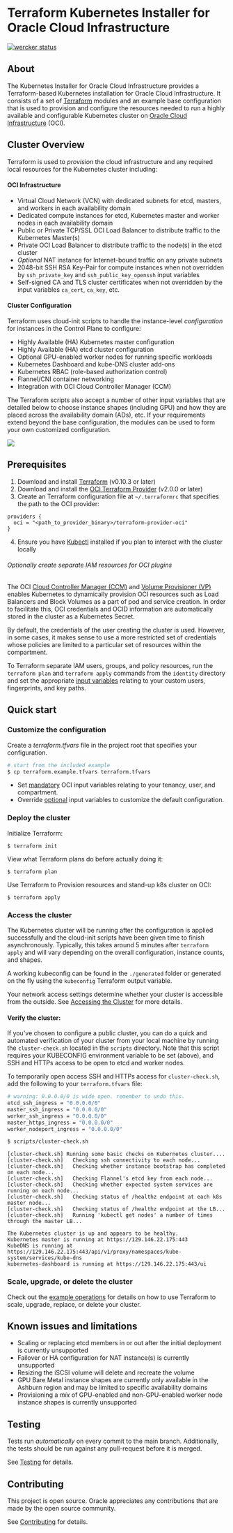 [terraform]: https://terraform.io
[oci]: https://cloud.oracle.com/cloud-infrastructure
[oci provider]: https://github.com/oracle/terraform-provider-oci/releases
[API signing]: https://docs.us-phoenix-1.oraclecloud.com/Content/API/Concepts/apisigningkey.htm
[Kubectl]: https://kubernetes.io/docs/tasks/tools/install-kubectl/

# Terraform Kubernetes Installer for Oracle Cloud Infrastructure

[![wercker status](https://app.wercker.com/status/7dd9fa20b980673dc0e252961950f590/s/master "wercker status")](https://app.wercker.com/project/byKey/7dd9fa20b980673dc0e252961950f590)

## About

The Kubernetes Installer for Oracle Cloud Infrastructure provides a Terraform-based Kubernetes installation for Oracle 
Cloud Infrastructure. It consists of a set of [Terraform][terraform] modules and an example base configuration that is 
used to provision and configure the resources needed to run a highly available and configurable Kubernetes cluster on [Oracle Cloud Infrastructure][oci] (OCI).


## Cluster Overview

Terraform is used to _provision_ the cloud infrastructure and any required local resources for the Kubernetes cluster including:

#### OCI Infrastructure

- Virtual Cloud Network (VCN) with dedicated subnets for etcd, masters, and workers in each availability domain
- Dedicated compute instances for etcd, Kubernetes master and worker nodes in each availability domain
- Public or Private TCP/SSL OCI Load Balancer to distribute traffic to the Kubernetes Master(s)
- Private OCI Load Balancer to distribute traffic to the node(s) in the etcd cluster
- _Optional_ NAT instance for Internet-bound traffic on any private subnets
- 2048-bit SSH RSA Key-Pair for compute instances when not overridden by `ssh_private_key` and `ssh_public_key_openssh` input variables
- Self-signed CA and TLS cluster certificates when not overridden by the input variables `ca_cert`, `ca_key`, etc.

#### Cluster Configuration

Terraform uses cloud-init scripts to handle the instance-level _configuration_ for instances in the Control Plane to 
configure:

- Highly Available (HA) Kubernetes master configuration
- Highly Available (HA) etcd cluster configuration
- Optional GPU-enabled worker nodes for running specific workloads
- Kubernetes Dashboard and kube-DNS cluster add-ons
- Kubernetes RBAC (role-based authorization control)
- Flannel/CNI container networking
- Integration with OCI Cloud Controller Manager (CCM)

The Terraform scripts also accept a number of other input variables that are detailed below to choose instance shapes (including GPU) and how they are placed across the availability domain (ADs), etc. If your requirements extend beyond the base configuration, the modules can be used to form your own customized configuration.

![](./docs/images/arch.jpg)

## Prerequisites

1. Download and install [Terraform][terraform] (v0.10.3 or later)
2. Download and install the [OCI Terraform Provider][oci provider] (v2.0.0 or later)
3. Create an Terraform configuration file at  `~/.terraformrc` that specifies the path to the OCI provider:
```
providers {
  oci = "<path_to_provider_binary>/terraform-provider-oci"
}
```
4.  Ensure you have [Kubectl][Kubectl] installed if you plan to interact with the cluster locally

###### Optionally create separate IAM resources for OCI plugins

The OCI [Cloud Controller Manager (CCM)](https://github.com/oracle/oci-cloud-controller-manager) and [Volume Provisioner (VP)](https://github.com/oracle/oci-volume-provisioner) enables Kubernetes to dynamically provision OCI resources such as Load Balancers and Block Volumes as a part of pod and service creation. In order to facilitate this, OCI credentials and OCID information are automatically stored in the cluster as a Kubernetes Secret.

By default, the credentials of the user creating the cluster is used. However, in some cases, it makes sense to use a more restricted set of credentials whose policies are limited to a particular set of resources within the compartment.

To Terraform separate IAM users, groups, and policy resources, run the `terraform plan` and `terraform apply` commands from the `identity` directory and set the appropriate [input variables](./docs/input-variables.md#mandatory-input-variables) relating to your custom users, fingerprints, and key paths.

## Quick start

### Customize the configuration

Create a _terraform.tfvars_ file in the project root that specifies your configuration.

```bash
# start from the included example
$ cp terraform.example.tfvars terraform.tfvars
```

* Set [mandatory](./docs/input-variables.md#mandatory-input-variables) OCI input variables relating to your tenancy, user, and compartment.
* Override [optional](./docs/input-variables.md#optional-input-variables) input variables to customize the default configuration.

### Deploy the cluster

Initialize Terraform:

```
$ terraform init
``` 

View what Terraform plans do before actually doing it:

```
$ terraform plan
```

Use Terraform to Provision resources and stand-up k8s cluster on OCI:

```
$ terraform apply
```

### Access the cluster

The Kubernetes cluster will be running after the configuration is applied successfully and the cloud-init scripts have been given time to finish asynchronously. Typically, this takes around 5 minutes after `terraform apply` and will vary depending on the overall configuration, instance counts, and shapes.

A working kubeconfig can be found in the `./generated` folder or generated on the fly using the `kubeconfig` Terraform output variable.

Your network access settings determine whether your cluster is accessible from the outside. See [Accessing the Cluster](./docs/cluster-access.md) for more details.

#### Verify the cluster:

If you've chosen to configure a public cluster, you can do a quick and automated verification of your cluster from 
your local machine by running the `cluster-check.sh` located in the `scripts` directory.  Note that this script requires your KUBECONFIG environment variable to be set (above), and SSH and HTTPs access to be open to etcd and worker nodes.

To temporarily open access SSH and HTTPs access for `cluster-check.sh`, add the following to your `terraform.tfvars` file:

```bash
# warning: 0.0.0.0/0 is wide open. remember to undo this.
etcd_ssh_ingress = "0.0.0.0/0"
master_ssh_ingress = "0.0.0.0/0"
worker_ssh_ingress = "0.0.0.0/0"
master_https_ingress = "0.0.0.0/0"
worker_nodeport_ingress = "0.0.0.0/0"
```

```bash
$ scripts/cluster-check.sh
```
```
[cluster-check.sh] Running some basic checks on Kubernetes cluster....
[cluster-check.sh]   Checking ssh connectivity to each node...
[cluster-check.sh]   Checking whether instance bootstrap has completed on each node...
[cluster-check.sh]   Checking Flannel's etcd key from each node...
[cluster-check.sh]   Checking whether expected system services are running on each node...
[cluster-check.sh]   Checking status of /healthz endpoint at each k8s master node...
[cluster-check.sh]   Checking status of /healthz endpoint at the LB...
[cluster-check.sh]   Running 'kubectl get nodes' a number of times through the master LB...

The Kubernetes cluster is up and appears to be healthy.
Kubernetes master is running at https://129.146.22.175:443
KubeDNS is running at https://129.146.22.175:443/api/v1/proxy/namespaces/kube-system/services/kube-dns
kubernetes-dashboard is running at https://129.146.22.175:443/ui
```

### Scale, upgrade, or delete the cluster

Check out the [example operations](./docs/examples.md) for details on how to use Terraform to scale, upgrade, replace, or delete your cluster.

## Known issues and limitations

* Scaling or replacing etcd members in or out after the initial deployment is currently unsupported
* Failover or HA configuration for NAT instance(s) is currently unsupported
* Resizing the iSCSI volume will delete and recreate the volume
* GPU Bare Metal instance shapes are currently only available in the Ashburn region and may be limited to specific availability domains
* Provisioning a _mix_ of GPU-enabled and non-GPU-enabled worker node instance shapes is currently unsupported

## Testing

Tests run _automatically_ on every commit to the main branch. Additionally, the tests should be run against any pull-request before it is merged.

See [Testing](tests/README.md) for details.

## Contributing

This project is open source. Oracle appreciates any contributions that are made by the open source community.

See [Contributing](CONTRIBUTING.md) for details.
